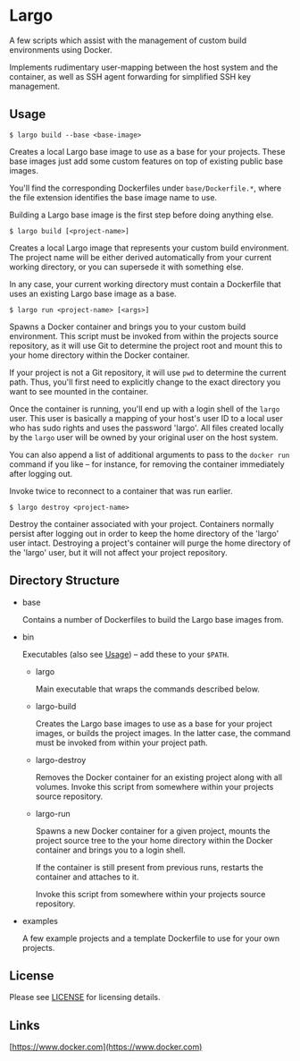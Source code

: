 # Largo

A few scripts which assist with the management of custom build environments
using Docker.

Implements rudimentary user-mapping between the host system and the container,
as well as SSH agent forwarding for simplified SSH key management.

## <a name="usage"></a>Usage

    $ largo build --base <base-image>

Creates a local Largo base image to use as a base for your projects. These base
images just add some custom features on top of existing public base images.

You'll find the corresponding Dockerfiles under `base/Dockerfile.*`, where the
file extension identifies the base image name to use.

Building a Largo base image is the first step before doing anything else.

    $ largo build [<project-name>]

Creates a local Largo image that represents your custom build environment. The
project name will be either derived automatically from your current working
directory, or you can supersede it with something else.

In any case, your current working directory must contain a Dockerfile that uses
an existing Largo base image as a base.

    $ largo run <project-name> [<args>]

Spawns a Docker container and brings you to your custom build environment. This
script must be invoked from within the projects source repository, as it will
use Git to determine the project root and mount this to your home directory
within the Docker container.

If your project is not a Git repository, it will use `pwd` to determine the
current path. Thus, you'll first need to explicitly change to the exact
directory you want to see mounted in the container.

Once the container is running, you'll end up with a login shell of the `largo`
user. This user is basically a mapping of your host's user ID to a local user
who has sudo rights and uses the password 'largo'. All files created locally by
the `largo` user will be owned by your original user on the host system.

You can also append a list of additional arguments to pass to the `docker run`
command if you like – for instance, for removing the container immediately
after logging out.

Invoke twice to reconnect to a container that was run earlier.

    $ largo destroy <project-name>

Destroy the container associated with your project. Containers normally persist
after logging out in order to keep the home directory of the 'largo' user
intact. Destroying a project's container will purge the home directory of the
'largo' user, but it will not affect your project repository.

## <a name="dirstruct"></a>Directory Structure

* base

  Contains a number of Dockerfiles to build the Largo base images from.

* bin

  Executables (also see [Usage](#usage)) – add these to your `$PATH`.

  * largo

    Main executable that wraps the commands described below.

  * largo-build

    Creates the Largo base images to use as a base for your project images, or
    builds the project images. In the latter case, the command must be invoked
    from within your project path.

  * largo-destroy

    Removes the Docker container for an existing project along with all volumes.
    Invoke this script from somewhere within your projects source repository.

  * largo-run

    Spawns a new Docker container for a given project, mounts the project source
    tree to the your home directory within the Docker container and brings you
    to a login shell.

    If the container is still present from previous runs, restarts the container
    and attaches to it.

    Invoke this script from somewhere within your projects source repository.

* examples

  A few example projects and a template Dockerfile to use for your own projects.

## License

Please see [LICENSE](/LICENSE) for licensing details.

## Links

[https://www.docker.com](https://www.docker.com)
